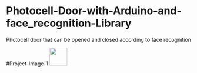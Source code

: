 # Photocell-Door-with-Arduino-and-face_recognition-Library
Photocell door that can be opened and closed according to face recognition

#Project-Image-1
<img src="[https://github.com/favicon.ico](https://github.com/HarunResitKarahan/Photocell-Door-with-Arduino-and-face_recognition-Library/blob/main/Photocell-Door-Image1.jpeg)" width="48">

